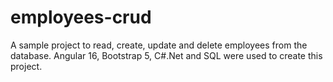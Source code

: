 # employees-crud
 A sample project to read, create, update and delete employees from the database.  Angular 16, Bootstrap 5, C#.Net and SQL were used to create this project.
